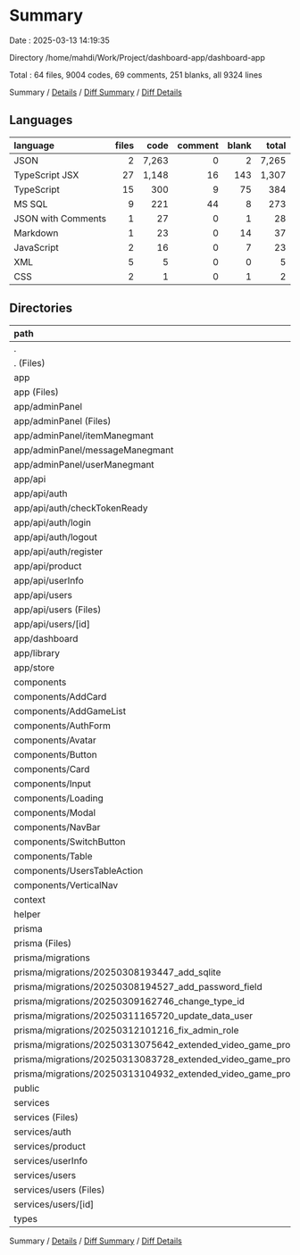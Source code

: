 # Summary

Date : 2025-03-13 14:19:35

Directory /home/mahdi/Work/Project/dashboard-app/dashboard-app

Total : 64 files,  9004 codes, 69 comments, 251 blanks, all 9324 lines

Summary / [Details](details.md) / [Diff Summary](diff.md) / [Diff Details](diff-details.md)

## Languages
| language | files | code | comment | blank | total |
| :--- | ---: | ---: | ---: | ---: | ---: |
| JSON | 2 | 7,263 | 0 | 2 | 7,265 |
| TypeScript JSX | 27 | 1,148 | 16 | 143 | 1,307 |
| TypeScript | 15 | 300 | 9 | 75 | 384 |
| MS SQL | 9 | 221 | 44 | 8 | 273 |
| JSON with Comments | 1 | 27 | 0 | 1 | 28 |
| Markdown | 1 | 23 | 0 | 14 | 37 |
| JavaScript | 2 | 16 | 0 | 7 | 23 |
| XML | 5 | 5 | 0 | 0 | 5 |
| CSS | 2 | 1 | 0 | 1 | 2 |

## Directories
| path | files | code | comment | blank | total |
| :--- | ---: | ---: | ---: | ---: | ---: |
| . | 64 | 9,004 | 69 | 251 | 9,324 |
| . (Files) | 8 | 7,345 | 1 | 30 | 7,376 |
| app | 18 | 432 | 1 | 76 | 509 |
| app (Files) | 3 | 33 | 0 | 6 | 39 |
| app/adminPanel | 4 | 130 | 0 | 13 | 143 |
| app/adminPanel (Files) | 1 | 34 | 0 | 2 | 36 |
| app/adminPanel/itemManegmant | 1 | 59 | 0 | 5 | 64 |
| app/adminPanel/messageManegmant | 1 | 4 | 0 | 2 | 6 |
| app/adminPanel/userManegmant | 1 | 33 | 0 | 4 | 37 |
| app/api | 8 | 254 | 1 | 52 | 307 |
| app/api/auth | 4 | 102 | 1 | 25 | 128 |
| app/api/auth/checkTokenReady | 1 | 12 | 0 | 2 | 14 |
| app/api/auth/login | 1 | 44 | 1 | 12 | 57 |
| app/api/auth/logout | 1 | 13 | 0 | 2 | 15 |
| app/api/auth/register | 1 | 33 | 0 | 9 | 42 |
| app/api/product | 1 | 14 | 0 | 3 | 17 |
| app/api/userInfo | 1 | 34 | 0 | 5 | 39 |
| app/api/users | 2 | 104 | 0 | 19 | 123 |
| app/api/users (Files) | 1 | 22 | 0 | 4 | 26 |
| app/api/users/[id] | 1 | 82 | 0 | 15 | 97 |
| app/dashboard | 1 | 7 | 0 | 1 | 8 |
| app/library | 1 | 4 | 0 | 2 | 6 |
| app/store | 1 | 4 | 0 | 2 | 6 |
| components | 15 | 808 | 16 | 90 | 914 |
| components/AddCard | 1 | 31 | 0 | 5 | 36 |
| components/AddGameList | 1 | 4 | 16 | 4 | 24 |
| components/AuthForm | 1 | 190 | 0 | 14 | 204 |
| components/Avatar | 1 | 29 | 0 | 4 | 33 |
| components/Button | 1 | 40 | 0 | 5 | 45 |
| components/Card | 1 | 25 | 0 | 4 | 29 |
| components/Input | 1 | 42 | 0 | 3 | 45 |
| components/Loading | 2 | 10 | 0 | 3 | 13 |
| components/Modal | 1 | 29 | 0 | 7 | 36 |
| components/NavBar | 1 | 79 | 0 | 8 | 87 |
| components/SwitchButton | 1 | 47 | 0 | 6 | 53 |
| components/Table | 1 | 101 | 0 | 11 | 112 |
| components/UsersTableAction | 1 | 119 | 0 | 8 | 127 |
| components/VerticalNav | 1 | 62 | 0 | 8 | 70 |
| context | 1 | 56 | 0 | 11 | 67 |
| helper | 1 | 62 | 1 | 9 | 72 |
| prisma | 9 | 221 | 44 | 8 | 273 |
| prisma (Files) | 1 | 88 | 0 | 0 | 88 |
| prisma/migrations | 8 | 133 | 44 | 8 | 185 |
| prisma/migrations/20250308193447_add_sqlite | 1 | 5 | 1 | 1 | 7 |
| prisma/migrations/20250308194527_add_password_field | 1 | 14 | 7 | 1 | 22 |
| prisma/migrations/20250309162746_change_type_id | 1 | 14 | 7 | 1 | 22 |
| prisma/migrations/20250311165720_update_data_user | 1 | 18 | 7 | 1 | 26 |
| prisma/migrations/20250312101216_fix_admin_role | 1 | 18 | 7 | 1 | 26 |
| prisma/migrations/20250313075642_extended_video_game_product | 1 | 16 | 1 | 1 | 18 |
| prisma/migrations/20250313083728_extended_video_game_product2 | 1 | 24 | 7 | 1 | 32 |
| prisma/migrations/20250313104932_extended_video_game_product2 | 1 | 24 | 7 | 1 | 32 |
| public | 5 | 5 | 0 | 0 | 5 |
| services | 6 | 49 | 6 | 23 | 78 |
| services (Files) | 1 | 13 | 6 | 5 | 24 |
| services/auth | 1 | 10 | 0 | 6 | 16 |
| services/product | 1 | 5 | 0 | 2 | 7 |
| services/userInfo | 1 | 5 | 0 | 2 | 7 |
| services/users | 2 | 16 | 0 | 8 | 24 |
| services/users (Files) | 1 | 5 | 0 | 3 | 8 |
| services/users/[id] | 1 | 11 | 0 | 5 | 16 |
| types | 1 | 26 | 0 | 4 | 30 |

Summary / [Details](details.md) / [Diff Summary](diff.md) / [Diff Details](diff-details.md)